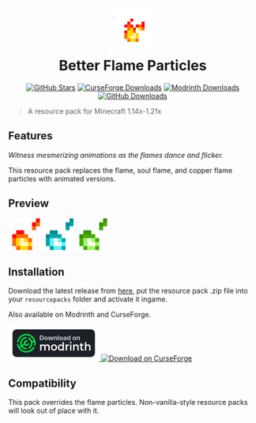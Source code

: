 <h1 align="center">
  <img alt="Icon" src="pack.png" width="95" height="95" style="image-rendering: pixelated;"><br/>
  Better Flame Particles
</h1>
<p align="center">
  <a href="https://github.com/Tschipcraft/better_flame_particles/stargazers"><img alt="GitHub Stars" src="https://img.shields.io/github/stars/Tschipcraft/better_flame_particles?colorA=181712&colorB=fff5c6&style=for-the-badge"></a>
  <a href="https://www.curseforge.com/minecraft/texture-packs/better-flame-particles"><img alt="CurseForge Downloads" src="https://img.shields.io/curseforge/dt/782814?logo=curseforge&label=CurseForge&colorA=181712&colorB=bd5216&style=for-the-badge"></a>
  <a href="https://modrinth.com/resourcepack/better-flame-particles"><img alt="Modrinth Downloads" src="https://img.shields.io/modrinth/dt/better-flame-particles?label=Modrinth&colorA=181712&colorB=44cc11&style=for-the-badge&logo=modrinth"></a>
  <a href="https://github.com/Tschipcraft/better_flame_particles/releases/latest"><img alt="GitHub Downloads" src="https://img.shields.io/github/downloads/Tschipcraft/better_flame_particles/total?logo=github&colorA=181712&colorB=fff5c6&style=for-the-badge"></a>
</p>

> A resource pack for Minecraft 1.14x-1.21x

## Features

_Witness mesmerizing animations as the flames dance and flicker._

This resource pack replaces the flame, soul flame, and copper flame particles with animated versions.


## Preview

<p>
  <img alt="Animated Flame" src="demo.gif" style="image-rendering: pixelated;" width="64" height="64">
  <img alt="Animated Soul Flame" src="demo2.gif" style="image-rendering: pixelated;" width="64" height="64">
  <img alt="Animated Copper Flame" src="demo3.gif" style="image-rendering: pixelated;" width="64" height="64">
</p>


## Installation

Download the latest release from [here](https://github.com/Tschipcraft/better_flame_particles/releases/latest), put the resource pack .zip file into your `resourcepacks` folder and activate it ingame.

Also available on Modrinth and CurseForge.

<a href="https://modrinth.com/resourcepack/better-flame-particles">
<picture>
  <source height="72px" media="(prefers-color-scheme: dark)" srcset="https://raw.githubusercontent.com/Tschipcraft/badges/main/assets/modrinth-badge-dark.svg">
  <source height="72px" media="(prefers-color-scheme: light)" srcset="https://raw.githubusercontent.com/Tschipcraft/badges/main/assets/modrinth-badge-light.svg">
  <img height="72px" alt="Download on Modrinth" src="https://raw.githubusercontent.com/Tschipcraft/badges/main/assets/modrinth-badge-dark.svg">
</picture>
</a>
<a href="https://www.curseforge.com/minecraft/texture-packs/better-flame-particles">
<picture>
  <source height="72px" media="(prefers-color-scheme: dark)" srcset="https://raw.githubusercontent.com/Tschipcraft/badges/main/assets/curseforge-badge-dark.svg">
  <source height="72px" media="(prefers-color-scheme: light)" srcset="https://raw.githubusercontent.com/Tschipcraft/badges/main/assets/curseforge-badge-light.svg">
  <img height="72px" alt="Download on CurseForge" src="https://raw.githubusercontent.com/Tschipcraft/badges/main/assets/curseforge-badge-dark.svg">
</a>


## Compatibility

This pack overrides the flame particles. Non-vanilla-style resource packs will look out of place with it.
